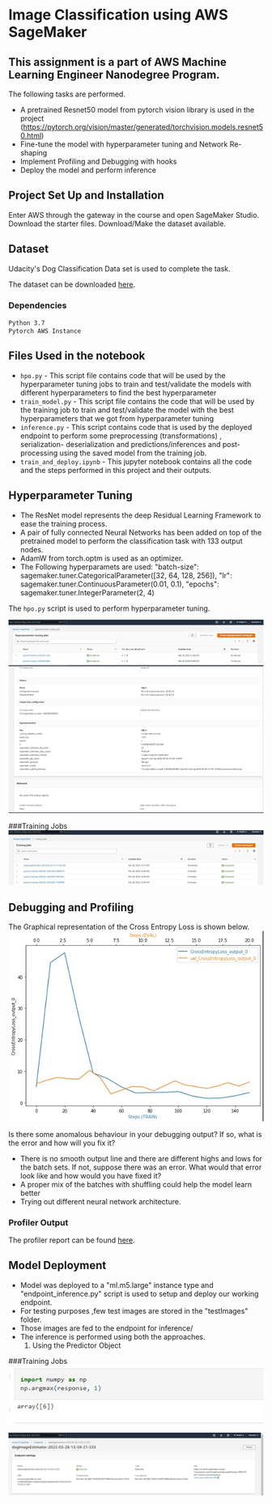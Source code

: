 # Image Classification using AWS SageMaker
## This assignment is a part of AWS Machine Learning Engineer Nanodegree Program.

The following tasks are performed.
- A pretrained Resnet50 model from pytorch vision library is used in the project (https://pytorch.org/vision/master/generated/torchvision.models.resnet50.html)
- Fine-tune the model with hyperparameter tuning and Network Re-shaping
- Implement Profiling and Debugging with hooks
- Deploy the model and perform inference

## Project Set Up and Installation
Enter AWS through the gateway in the course and open SageMaker Studio.
Download the starter files.
Download/Make the dataset available.

## Dataset
Udacity's Dog Classification Data set is used to complete the task.

The dataset can be downloaded [here](https://s3-us-west-1.amazonaws.com/udacity-aind/dog-project/dogImages.zip).

### Dependencies

```
Python 3.7
Pytorch AWS Instance
```
## Files Used in the notebook

- `hpo.py` - This script file contains code that will be used by the hyperparameter tuning jobs to train and test/validate the models with different hyperparameters to find the best hyperparameter
- `train_model.py` - This script file contains the code that will be used by the training job to train and test/validate the model with the best hyperparameters that we got from hyperparameter tuning
- `inference.py` - This script contains code that is used by the deployed endpoint to perform some preprocessing (transformations) , serialization- deserialization and predictions/inferences and post-processing using the saved model from the training job.
- `train_and_deploy.ipynb` - This jupyter notebook contains all the code and the steps performed in this project and their outputs.

## Hyperparameter Tuning
- The ResNet model represents the deep Residual Learning Framework to ease the training process.
- A pair of fully connected Neural Networks has been added on top of the pretrained model to perform the classification task with 133 output nodes.
- AdamW from torch.optm is used as an optimizer.
- The Following hyperparamets are used:
    "batch-size": sagemaker.tuner.CategoricalParameter([32, 64, 128, 256]),
    "lr": sagemaker.tuner.ContinuousParameter(0.01, 0.1),
    "epochs": sagemaker.tuner.IntegerParameter(2, 4)

The `hpo.py` script is used to perform hyperparameter tuning.

![Hyperparameters Tuning](images/hipper_jobs.jpg "Hyperparameters Tuning") ![Hyperparameters](images/tunnings.jpg "Hyperparameters")

###Training Jobs
![Training Jobs](images/training_jobs.jpg "Training Jobs")

## Debugging and Profiling
The Graphical representation of the Cross Entropy Loss is shown below.
![Cross Entropy Loss](images/graph.jpg "Cross Entropy Loss")

Is there some anomalous behaviour in your debugging output? If so, what is the error and how will you fix it?
- There is no smooth output line and there are different highs and lows for the batch sets.
  If not, suppose there was an error. What would that error look like and how would you have fixed it?
- A proper mix of the batches with shuffling could help the model learn better
- Trying out different neural network architecture.

### Profiler Output
The profiler report can be found [here](profiler_report/profiler-report.html).

## Model Deployment
- Model was deployed to a "ml.m5.large" instance type and "endpoint_inference.py" script is used to setup and deploy our working endpoint.
- For testing purposes ,few test images are stored in the "testImages" folder.
- Those images are fed to the endpoint for inference/
- The inference is performed using both the approaches. 
    1. Using the Predictor Object 

###Training Jobs
![Inference Response](images/responce.jpg "Inference Response")

  
![End Point Deployment](images/endpoint.jpg "End Point")

